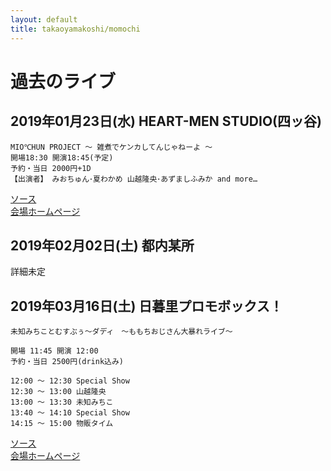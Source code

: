 ```yaml
---
layout: default
title: takaoyamakoshi/momochi
---
```


# 過去のライブ

## 2019年01月23日(水) HEART-MEN STUDIO(四ッ谷)
```
MIO℃HUN PROJECT 〜 雑煮でケンカしてんじゃねーよ 〜
開場18:30 開演18:45(予定)  
予約・当日 2000円+1D  
【出演者】 みおちゅん･夏わかめ 山越隆央･あずましふみか and more…  
```

[ソース](https://twitter.com/miochun910/status/1078071296355782656)  
[会場ホームページ](http://heartmenstudio.com/)  

## 2019年02月02日(土) 都内某所

 詳細未定

## 2019年03月16日(土) 日暮里プロモボックス！

```
未知みちことむすぶぅ～ダディ　～ももちおじさん大暴れライブ～

開場 11:45 開演 12:00
予約・当日 2500円(drink込み)

12:00 ～ 12:30 Special Show    
12:30 ～ 13:00 山越隆央  
13:00 ～ 13:30 未知みちこ  
13:40 ～ 14:10 Special Show  
14:15 ～ 15:00 物販タイム  
```

[ソース](https://twitter.com/m1_ch1_ko/status/1070098101954727936)  
[会場ホームページ](http://promo-box.jp/)  
